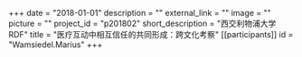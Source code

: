 +++
date = "2018-01-01"
description = ""
external_link = ""
image = ""
picture = ""
project_id = "p201802"
short_description = "西交利物浦大学 RDF"
title = "医疗互动中相互信任的共同形成：跨文化考察"
[[participants]]
    id = "Wamsiedel.Marius"
+++
